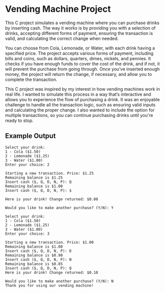 # Vending Machine Project

This C project simulates a vending machine where you can purchase drinks by inserting cash. The way it works is by providing you with a selection of drinks, accepting different forms of payment, ensuring the transaction is valid, and calculating the correct change when needed.

You can choose from Cola, Lemonade, or Water, with each drink having a specified price. The project accepts various forms of payment, including bills and coins, such as dollars, quarters, dimes, nickels, and pennies. It checks if you have enough funds to cover the cost of the drink, and if not, it will prevent the purchase from going through. Once you’ve inserted enough money, the project will return the change, if necessary, and allow you to complete the transaction.

This C project was inspired by my interest in how vending machines work in real life. I wanted to simulate this process in a way that’s interactive and allows you to experience the flow of purchasing a drink. It was an enjoyable challenge to handle all the transaction logic, such as ensuring valid inputs and calculating the proper change. I also wanted to include the option for multiple transactions, so you can continue purchasing drinks until you're ready to stop.

## Example Output
```
Select your drink:
1 - Cola ($1.50)
2 - Lemonade ($1.25)
3 - Water ($1.00)
Enter your choice: 2

Starting a new transaction. Price: $1.25
Remaining balance is $1.25
Insert cash ($, Q, D, N, P): Q
Remaining balance is $1.00
Insert cash ($, Q, D, N, P): $

Here is your drink! Change returned: $0.00

Would you like to make another purchase? (Y/N): Y

Select your drink:
1 - Cola ($1.50)
2 - Lemonade ($1.25)
3 - Water ($1.00)
Enter your choice: 3

Starting a new transaction. Price: $1.00
Remaining balance is $1.00
Insert cash ($, Q, D, N, P): D
Remaining balance is $0.90
Insert cash ($, Q, D, N, P): N
Remaining balance is $0.85
Insert cash ($, Q, D, N, P): Q
Here is your drink! Change returned: $0.10

Would you like to make another purchase? (Y/N): N
Thank you for using our vending machine!

```

